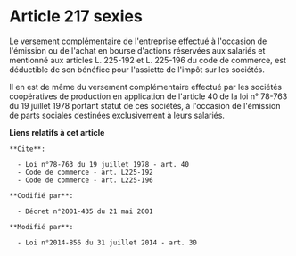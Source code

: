 # Article 217 sexies

Le versement complémentaire de l'entreprise effectué à l'occasion de l'émission ou de l'achat en bourse d'actions réservées
aux salariés et mentionné aux articles L. 225-192 et L. 225-196 du code de commerce, est déductible de son bénéfice pour
l'assiette de l'impôt sur les sociétés. 

Il en est de même du versement complémentaire effectué par les    sociétés coopératives de production en application de
l'article 40 de la loi n° 78-763 du 19 juillet 1978 portant statut de ces sociétés, à l'occasion de l'émission de parts
sociales destinées exclusivement à leurs salariés.

**Liens relatifs à cet article**

	**Cite**:

	  - Loi n°78-763 du 19 juillet 1978 - art. 40
	  - Code de commerce - art. L225-192
	  - Code de commerce - art. L225-196

	**Codifié par**:

	  - Décret n°2001-435 du 21 mai 2001

	**Modifié par**:

	  - Loi n°2014-856 du 31 juillet 2014 - art. 30
